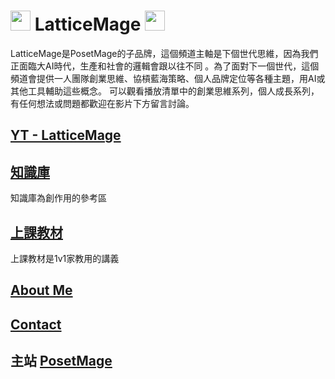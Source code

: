 # <img src="http://www.posetmage.com/Icon/New/QuantumNecro_t.png" Height="32" /> LatticeMage <img src="http://www.posetmage.com/Icon/New/QuantumNecro_t.png" Height="32" />

LatticeMage是PosetMage的子品牌，這個頻道主軸是下個世代思維，因為我們正面臨大AI時代，生產和社會的邏輯會跟以往不同
。為了面對下一個世代，這個頻道會提供一人團隊創業思維、協槓藍海策略、個人品牌定位等各種主題，用AI或其他工具輔助這些概念。
可以觀看播放清單中的創業思維系列，個人成長系列，有任何想法或問題都歡迎在影片下方留言討論。

## [YT - LatticeMage](http://youtube.com/@LatticeMage)

## [知識庫](/Knowledge/)
知識庫為創作用的參考區

## [上課教材](/Lecture/)
上課教材是1v1家教用的講義

## [About Me](http://posetmage.com/about/)

## [Contact](http://posetmage.com/contact/)

## 主站 [PosetMage](http://posetmage.com/)

## 
